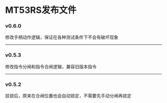 # MT53RS发布文件

### v0.6.0

修改手柄动作逻辑，保证在各种测试条件下不会有破坏现象

---

### v0.5.3

修改指令分闸和指令合闸逻辑，兼容旧版本指令

---

### v0.5.2

挂锁后，原来在合闸位置也会自动锁定，不需要先手动分闸再锁定